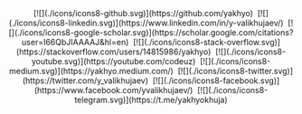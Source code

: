 <div align="center">
[![](./icons/icons8-github.svg)](https://github.com/yakhyo) &nbsp;[![](./icons/icons8-linkedin.svg)](https://www.linkedin.com/in/y-valikhujaev/) &nbsp;[![](./icons/icons8-google-scholar.svg)](https://scholar.google.com/citations?user=I66QbJIAAAAJ&hl=en) &nbsp;[![](./icons/icons8-stack-overflow.svg)](https://stackoverflow.com/users/14815986/yakhyo) 
&nbsp;[![](./icons/icons8-youtube.svg)](https://youtube.com/codeuz) &nbsp;[![](./icons/icons8-medium.svg)](https://yakhyo.medium.com/) 
&nbsp;[![](./icons/icons8-twitter.svg)](https://twitter.com/y_valikhujaev) &nbsp;[![](./icons/icons8-facebook.svg)](https://www.facebook.com/yvalikhujaev/) &nbsp;[![](./icons/icons8-telegram.svg)](https://t.me/yakhyokhuja)
</div>
